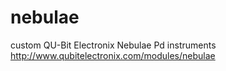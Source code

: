 # nebulae
custom QU-Bit Electronix Nebulae Pd instruments <br>
http://www.qubitelectronix.com/modules/nebulae
